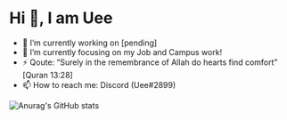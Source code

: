 # Hi 👋, I am Uee

- 🔭 I’m currently working on [pending]
- 🌱 I’m currently focusing on my Job and Campus work!
- ⚡ Qoute: “Surely in the remembrance of Allah do hearts find comfort” [Quran 13:28]
- 📫 How to reach me: Discord (Uee#2899)


![Anurag's GitHub stats](https://github-readme-stats-git-masterorgs-github-readme-stats-team.vercel.app/api?username=uncle-uee&include_orgs=true&theme=gruvbox)

<!--
**Uncle-Uee/uncle-uee** is a ✨ _special_ ✨ repository because its `README.md` (this file) appears on your GitHub profile.

Here are some ideas to get you started:

- 🤔 I’m looking for help with ...
- 🔭 I’m currently working on ...
- 🌱 I’m currently learning ...
- 👯 I’m looking to collaborate on ...
- 🤔 I’m looking for help with ...
- 💬 Ask me about ...
- 📫 How to reach me: ...
- 😄 Pronouns: ...
- ⚡ Fun fact: ...
- 💬 Ask me about Unity Development
- 👽 Profile Picture: Created by [Vyrell](https://vryell.itch.io/) 
-->
